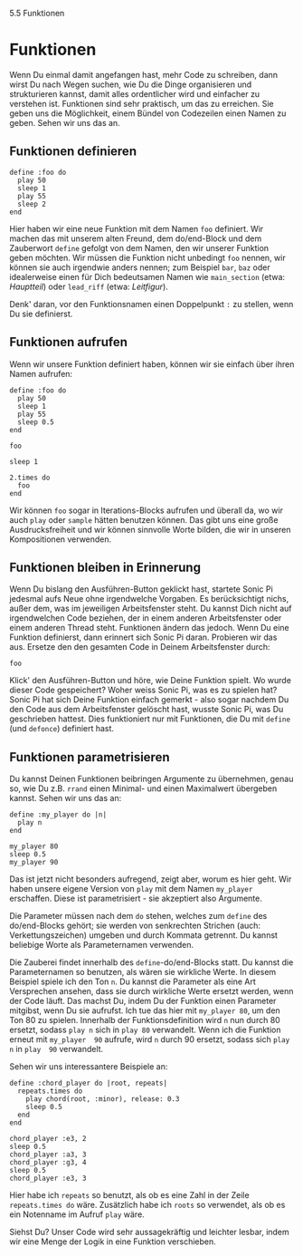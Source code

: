 5.5 Funktionen

# Funktionen

Wenn Du einmal damit angefangen hast, mehr Code zu schreiben, dann 
wirst Du nach Wegen suchen, wie Du die Dinge organisieren und 
strukturieren kannst, damit alles ordentlicher wird und einfacher zu 
verstehen ist. Funktionen sind sehr praktisch, um das zu erreichen. Sie 
geben uns die Möglichkeit, einem Bündel von Codezeilen einen Namen zu 
geben. Sehen wir uns das an.

## Funktionen definieren

```
define :foo do
  play 50
  sleep 1
  play 55
  sleep 2
end
```

Hier haben wir eine neue Funktion mit dem Namen `foo` definiert. Wir 
machen das mit unserem alten Freund, dem do/end-Block und dem 
Zauberwort `define` gefolgt von dem Namen, den wir unserer Funktion 
geben möchten. Wir müssen die Funktion nicht unbedingt `foo` nennen, 
wir können sie auch irgendwie anders nennen; zum Beispiel `bar`, `baz` 
oder idealerweise einen für Dich bedeutsamen Namen wie `main_section` 
(etwa: *Hauptteil*) oder `lead_riff` (etwa: *Leitfigur*).

Denk' daran, vor den Funktionsnamen einen Doppelpunkt `:` zu stellen, 
wenn Du sie definierst.

## Funktionen aufrufen

Wenn wir unsere Funktion definiert haben, können wir sie einfach über 
ihren Namen aufrufen:

```
define :foo do
  play 50
  sleep 1
  play 55
  sleep 0.5
end

foo

sleep 1

2.times do
  foo
end
```

Wir können `foo` sogar in Iterations-Blocks aufrufen und überall da, wo 
wir auch `play` oder `sample` hätten benutzen können. Das gibt uns eine 
große Ausdrucksfreiheit und wir können sinnvolle Worte bilden, die wir 
in unseren Kompositionen verwenden.

## Funktionen bleiben in Erinnerung

Wenn Du bislang den Ausführen-Button geklickt hast, startete Sonic Pi 
jedesmal aufs Neue ohne irgendwelche Vorgaben. Es berücksichtigt nichs, 
außer dem, was im jeweiligen Arbeitsfenster steht. Du kannst Dich nicht 
auf irgendwelchen Code beziehen, der in einem anderen Arbeitsfenster 
oder einem anderen Thread steht. Funktionen ändern das jedoch. Wenn Du 
eine Funktion definierst, dann erinnert sich Sonic Pi daran. Probieren 
wir das aus. Ersetze den den gesamten Code in Deinem Arbeitsfenster 
durch:

```
foo
```

Klick' den Ausführen-Button und höre, wie Deine Funktion spielt. Wo 
wurde dieser Code gespeichert? Woher weiss Sonic Pi, was es zu spielen 
hat? Sonic Pi hat sich Deine Funktion einfach gemerkt - also sogar
nachdem  Du den Code aus dem Arbeitsfenster gelöscht hast, wusste
Sonic Pi, was Du geschrieben hattest. Dies funktioniert nur mit
Funktionen, die Du mit `define` (und `defonce`) definiert hast.

## Funktionen parametrisieren

Du kannst Deinen Funktionen beibringen Argumente zu übernehmen,
genau so, wie Du z.B. `rrand` einen Minimal- und einen Maximalwert
übergeben kannst. Sehen wir uns das an:

```
define :my_player do |n|
  play n
end

my_player 80
sleep 0.5
my_player 90
```

Das ist jetzt nicht besonders aufregend, zeigt aber, worum es hier 
geht. Wir haben unsere eigene Version von `play` mit dem Namen 
`my_player` erschaffen. Diese ist parametrisiert - sie akzeptiert also
Argumente.

Die Parameter müssen nach dem `do` stehen, welches zum `define` des 
do/end-Blocks gehört; sie werden von senkrechten Strichen (auch: 
Verkettungszeichen) umgeben und durch Kommata getrennt. Du kannst 
beliebige Worte als Parameternamen verwenden.

Die Zauberei findet innerhalb des `define`-do/end-Blocks statt. Du 
kannst die Parameternamen so benutzen, als wären sie wirkliche Werte. 
In diesem Beispiel spiele ich den Ton `n`. Du kannst die Parameter als 
eine Art Versprechen ansehen, dass sie durch wirkliche Werte ersetzt 
werden, wenn der Code läuft. Das machst Du, indem Du der Funktion einen 
Parameter mitgibst, wenn Du sie aufrufst. Ich tue das hier mit 
`my_player 80`, um den Ton 80 zu spielen. Innerhalb der 
Funktionsdefinition wird `n` nun durch 80 ersetzt, sodass `play n` sich 
in `play 80` verwandelt. Wenn ich die Funktion erneut mit `my_player 
90` aufrufe, wird `n` durch 90 ersetzt, sodass sich `play n` in `play 
90` verwandelt.

Sehen wir uns interessantere Beispiele an:

``` 
define :chord_player do |root, repeats| 
  repeats.times do
    play chord(root, :minor), release: 0.3
    sleep 0.5
  end
end

chord_player :e3, 2
sleep 0.5
chord_player :a3, 3
chord_player :g3, 4
sleep 0.5
chord_player :e3, 3
```

Hier habe ich `repeats` so benutzt, als ob es eine Zahl in der Zeile 
`repeats.times do` wäre. Zusätzlich habe ich `roots` so verwendet, als 
ob es ein Notenname im Aufruf `play` wäre.

Siehst Du? Unser Code wird sehr aussagekräftig und leichter lesbar,
indem wir eine Menge der Logik in eine Funktion verschieben.
